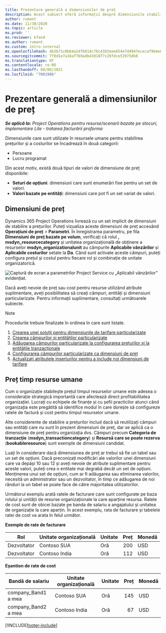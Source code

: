 ```yaml
---
title: Prezentare generală a dimensiunilor de preț
description: Acest subiect oferă informații despre dimensiunile stabilirii prețurilor în Dynamics 365 Project Operations.
author: rumant
ms.date: 11/30/2020
ms.topic: article
ms.prod: ''
ms.reviewer: kfend
ms.author: rumant
ms.custom: intro-internal
ms.openlocfilehash: 4b3b71c0b64a24f6914c70c4383eee654e7d4947ececaf9b4e6394f45a081a4c
ms.sourcegitcommit: 7f8d1e7a16af769adb43d1877c28fdce53975db8
ms.translationtype: HT
ms.contentlocale: ro-RO
ms.lasthandoff: 08/06/2021
ms.locfileid: "7001986"
---
```

# <a name="pricing-dimensions-overview"></a>Prezentare generală a dimensiunilor de preț

_**Se aplică la:** Project Operations pentru resurse/scenarii bazate pe stocuri, implementare Lite - tratarea facturării proforma_

Dimensiunile care sunt utilizate în resursele umane pentru stabilirea prețurilor și a costurilor se încadrează în două categorii:

- Persoane
- Lucru programat

Din acest motiv, există două tipuri de valori de dimensiune de preț disponibile:

- **Seturi de opțiuni**: dimensiuni care sunt enumerări fixe pentru un set de valori.
- **Valori bazate pe entități**: dimensiuni care pot fi un set variat de valori.

## <a name="pricing-dimensions"></a>Dimensiuni de preț

Dynamics 365 Project Operations livrează cu un set implicit de dimensiuni de stabilire a prețurilor. Puteți vizualiza aceste dimensiuni de preț accesând **Operațiuni de preț** > **Parametri**. În înregistrarea parametru, pe fila **Dimensiuni de preț bazate pe volum**, verificați că rolul **, msdyn_resourcecategory** și unitatea organizațională de obținere a resurselor **msdyn_organizationalunit** au câmpurile **Aplicabile vânzărilor** și **Aplicabile costurilor** setate la **Da**. Când sunt activate aceste câmpuri, puteți configura prețul și costul pentru fiecare rol și combinație de unitate organizatorică.

![Captură de ecran a parametrilor Project Service cu „Aplicabil vânzărilor” evidențiat.](media/PS-OOB-parameters.png)

Dacă aveți nevoie de preț sau cost pentru resurse utilizând atribute suplimentare, aveți posibilitatea să creați câmpuri, entități și dimensiuni particularizate. Pentru informații suplimentare, consultați următoarele subiecte. 
  
  > [!NOTE]
  > Procedurile trebuie finalizate în ordinea în care sunt listate.

1. [Crearea unei soluții pentru dimensiunile de tarifare particularizate](../sales/create-solution-custompd.md)
2. [Crearea câmpurilor și entităților particularizate](create-custom-fields-entities-pricing-dimensions.md)
3. [Adăugarea câmpurilor particularizate la configurarea prețurilor și la entitățile tranzacționale ](add-custom-fields-price-setup-transactional-entities.md)
4. [Configurarea câmpurilor particularizate ca dimensiuni de preț ](set-up-custom-fields-pricing-dimensions.md)
5. [Actualizați atributele inserturilor pentru a include noi dimensiuni de tarifare](update-plugin-attributes-pd.md)


## <a name="pricing-human-resource-time"></a>Preț timp resurse umane
Cum o organizație stabilește prețul timpul resurselor umane este adesea o considerație strategică importantă care afectează direct profitabilitatea organizației. Lucrați cu echipele de finanțe și cu șefii practicilor atunci când organizația este pregătită să identifice modul în care dorește să configureze ratele de factură și cost pentru timpul resurselor umane.

Alte considerente de stabilire a prețurilor includ dacă să reutilizați câmpuri sau entități care nu sunt în prezent dimensiuni de preț, dar se aplică ca o dimensiune de preț pentru organizația dvs. Câmpuri precum **Categoria de tranzacție** (**msdyn_transactioncategory**) și **Resursă care se poate rezerva** (**bookableresource**) sunt exemple de dimensiuni candidat. 

Luați în considerare dacă dimensiunea de preț ar trebui să fie un tabel sau un set de opțiuni. Dacă preconizați modificări ale valorilor unei dimensiuni care va depăși 10 sau 12 și aveți nevoie de atribute suplimentare pentru aceste valori, puteți crea o entitate mai degrabă decât un set de opțiuni. Menținerea unui set de opțiuni, cum ar fi adăugarea sau eliminarea valorilor, necesită un administrator sau un dezvoltator, în timp ce adăugarea de noi rânduri la un tabel se poate face de către majoritatea utilizatorilor.

Următorul exemplu arată ratele de facturare care sunt configurate pe baza rolului și unității de resurse organizaționale la care aparține resursa. Ratele de cost sunt de obicei bazate pe banda de salariu a angajatului și unitatea de organizație la care aparțin. În acest exemplu, rata de facturare și tabelele ratei de cost va arata în felul următor.

**Exemple de rate de facturare**

| Rol        | Unitate organizațională    |Unitate      |Preț      |Monedă  |
| ------------|-------------|----------|----------:|----------|
| Dezvoltator   | Contoso SUA  |Oră | 200|USD     |
| Dezvoltator   | Contoso India |Oră|   112|USD     |


**Eșantion de rate de cost**

| Bandă de salariu     | Unitate organizațională    |Unitate      |Preț      |Monedă  |
| ----------------|-------------|----------|----------:|----------|
| company_Band1 a mea | Contoso SUA  |Oră | 145|USD     |
| company_Band2 a mea | Contoso India |Oră|   67|USD     |


[!INCLUDE[footer-include](../includes/footer-banner.md)]
